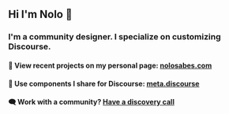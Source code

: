 ## Hi I'm Nolo 👋

### I'm a community designer. I specialize on customizing  Discourse. 

#### 👀 View recent projects on my personal page: [nolosabes.com](https://nolosabes.com)

#### 🎨 Use components I share for Discourse: [meta.discourse](https://meta.discourse.org/search?expanded=false&q=%23theme-component%20%40nolo%20in%3Afirst)

#### 🗨️ Work with a community? [Have a discovery call](https://calendly.com/nolosb/call)
